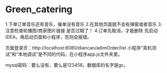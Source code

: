 # Green_catering
1.下单订单音乐还有音乐，催单没有音乐
2.在其他页面就不会有弹窗或者音乐
3.注意检查轮播图/商家图片链接 是否过期了！
4.订单先取消，才能删除
先启动IDEA，再启动页面和小程序，否则会报错。

页面登录页：http://localhost:8080/diancan/adimOrder/list
小程序“真机测试”和“本地调试”是不同的代码，在小程序app.js文件夹里。

mysql密码：要么没有，要么是123456。数据库的名字是gc。
